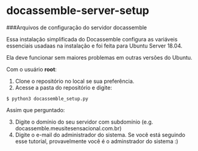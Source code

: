 # docassemble-server-setup
###Arquivos de configuração do servidor docassemble

Essa instalação simplificada do Docassemble configura as variáveis essenciais usadaas na instalação e foi feita para Ubuntu Server 18.04.

Ela deve funcionar sem maiores problemas em outras versões do Ubuntu.

Com o usuário **root**:

1. Clone o repositório no local se sua preferência.
2. Acesse a pasta do repositório e digite:

```
$ python3 docassemble_setup.py
```
Assim que perguntado:

3. Digite o domínio do seu servidor com subdomínio (e.g. docassemble.meusitesensacional.com.br)
4. Digite o e-mail do administrador do sistema. Se você está seguindo esse tutorial, provavelmente você é o adminstrador do sistema :)